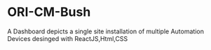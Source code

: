 # ORI-CM-Bush
A Dashboard depicts a single site installation of multiple Automation Devices desinged with ReactJS,Html,CSS
